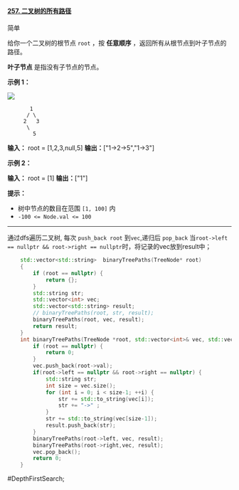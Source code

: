 #### [257. 二叉树的所有路径](https://leetcode.cn/problems/binary-tree-paths/)

简单

给你一个二叉树的根节点 `root` ，按 **任意顺序** ，返回所有从根节点到叶子节点的路径。

**叶子节点** 是指没有子节点的节点。

**示例 1：**

![](https://assets.leetcode.com/uploads/2021/03/12/paths-tree.jpg)
```
       1
      / \
     2   3
      \
        5
```
**输入：** root = [1,2,3,null,5]
**输出：**["1->2->5","1->3"]

**示例 2：**

**输入：** root = [1]
**输出：**["1"]

**提示：**

- 树中节点的数目在范围 `[1, 100]` 内
- `-100 <= Node.val <= 100`
---- ----
通过dfs遍历二叉树,
每次 `push_back root` 到`vec`,递归后 `pop_back`
当`root->left == nullptr && root->right == nullptr`时，将记录的vec放到result中；

```cpp
    std::vector<std::string>  binaryTreePaths(TreeNode* root)
    {
        if (root == nullptr) {
            return {};
        }
        std::string str;
        std::vector<int> vec;
        std::vector<std::string> result;
        // binaryTreePaths(root, str, result);
        binaryTreePaths(root, vec, result);
        return result;
    }
    int binaryTreePaths(TreeNode *root, std::vector<int>& vec, std::vector<std::string> &result) {
        if (root == nullptr) {
            return 0;
        }
        vec.push_back(root->val);
        if(root->left == nullptr && root->right == nullptr) {
            std::string str;
            int size = vec.size();
            for (int i = 0; i < size-1; ++i) {
                str += std::to_string(vec[i]);
                str += "->" ;
            }
            str += std::to_string(vec[size-1]);
            result.push_back(str);
        }
        binaryTreePaths(root->left, vec, result);
        binaryTreePaths(root->right,vec, result);
        vec.pop_back();
        return 0;
    }
```
#DepthFirstSearch;
